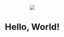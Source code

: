 <body>
    <div class="header" align="center">
        <img src="./universe.gif">
        <h1>
            Hello, World!
        </h1>
    </div>
</body>

